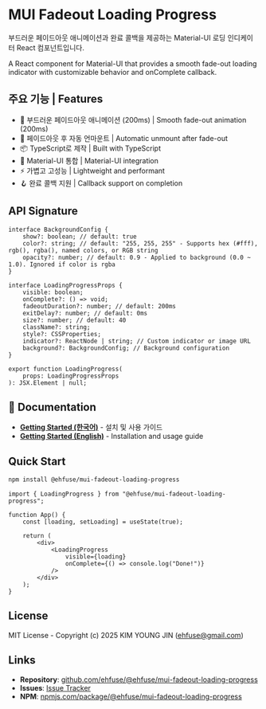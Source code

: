 # MUI Fadeout Loading Progress

부드러운 페이드아웃 애니메이션과 완료 콜백을 제공하는 Material-UI 로딩 인디케이터 React 컴포넌트입니다.

A React component for Material-UI that provides a smooth fade-out loading indicator with customizable behavior and onComplete callback.

## 주요 기능 | Features

-   🎨 부드러운 페이드아웃 애니메이션 (200ms) | Smooth fade-out animation (200ms)
-   🔄 페이드아웃 후 자동 언마운트 | Automatic unmount after fade-out
-   📦 TypeScript로 제작 | Built with TypeScript
-   🎯 Material-UI 통합 | Material-UI integration
-   ⚡ 가볍고 고성능 | Lightweight and performant
-   🪝 완료 콜백 지원 | Callback support on completion

## API Signature

```tsx
interface BackgroundConfig {
    show?: boolean; // default: true
    color?: string; // default: "255, 255, 255" - Supports hex (#fff), rgb(), rgba(), named colors, or RGB string
    opacity?: number; // default: 0.9 - Applied to background (0.0 ~ 1.0). Ignored if color is rgba
}

interface LoadingProgressProps {
    visible: boolean;
    onComplete?: () => void;
    fadeoutDuration?: number; // default: 200ms
    exitDelay?: number; // default: 0ms
    size?: number; // default: 40
    className?: string;
    style?: CSSProperties;
    indicator?: ReactNode | string; // Custom indicator or image URL
    background?: BackgroundConfig; // Background configuration
}

export function LoadingProgress(
    props: LoadingProgressProps
): JSX.Element | null;
```

## 📖 Documentation

-   **[Getting Started (한국어)](docs/getting-started-ko.md)** - 설치 및 사용 가이드
-   **[Getting Started (English)](docs/getting-started-en.md)** - Installation and usage guide

## Quick Start

```bash
npm install @ehfuse/mui-fadeout-loading-progress
```

```tsx
import { LoadingProgress } from "@ehfuse/mui-fadeout-loading-progress";

function App() {
    const [loading, setLoading] = useState(true);

    return (
        <div>
            <LoadingProgress
                visible={loading}
                onComplete={() => console.log("Done!")}
            />
        </div>
    );
}
```

## License

MIT License - Copyright (c) 2025 KIM YOUNG JIN (ehfuse@gmail.com)

## Links

-   **Repository**: [github.com/ehfuse/@ehfuse/mui-fadeout-loading-progress](https://github.com/ehfuse/@ehfuse/mui-fadeout-loading-progress)
-   **Issues**: [Issue Tracker](https://github.com/ehfuse/@ehfuse/mui-fadeout-loading-progress/issues)
-   **NPM**: [npmjs.com/package/@ehfuse/mui-fadeout-loading-progress](https://www.npmjs.com/package/@ehfuse/mui-fadeout-loading-progress)

